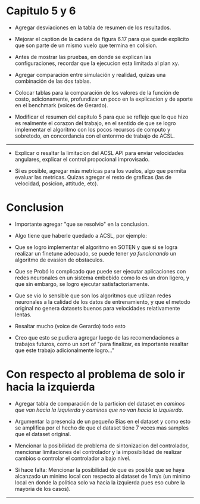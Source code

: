 # Capitulo 5 y 6

- Agregar desviaciones en la tabla de resumen de los resultados.

- Mejorar el caption de la cadena de figura 6.17 para que quede explicito que son parte de un mismo vuelo que termina en colision.

- Antes de mostrar las pruebas, en donde se explican las configuraciones, recordar que la ejecucion esta limitada al plan xy.

- Agregar comparación entre simulación y realidad, quizas una combinación de las dos tablas.

- Colocar tablas para la comparación de los valores de la función de costo, adicionamente, profundizar un poco en la explicacion y de aporte en el benchmark (voices de Gerardo).

- Modificar el resumen del capitulo 5 para que se refleje que lo que hizo es realmente el corazon del trabajo, en el sentido de que se logro implementar el algoritmo con los pocos recursos de computo y sobretodo, en concordancia con el entonrno de trabajo de ACSL.

---

- Explicar o resaltar la limitacion del ACSL API para enviar velocidades angulares, explicar el control propocional improvisado.

- Si es posible, agregar más metricas para los vuelos, algo que permita evaluar las metricas. Quizas agregar el resto de graficas (las de velocidad, posicion, attitude, etc).

# Conclusion

- Importante agregar "que se resolvio" en la conclusion.

- Algo tiene que haberle quedado a ACSL, por ejemplo:

- Que se logro implementar el algoritmo en SOTEN y que si se logra realizar un finetune adecuado, se puede tener _ya funcionando_ un algoritmo de evasion de obstaculos.

- Que se Probó lo complicado que puede ser ejecutar aplicaciones con redes neuronales en un sistema embebido como lo es un dron ligero, y que sin embargo, se logro ejecutar satisfactoriamente.

- Que se vio lo sensible que son los algoritmos que utilizan redes neuronales a la calidad de los datos de entrenamiento, y que el metodo original no genera datasets buenos para velocidades relativamente lentas.

- Resaltar mucho (voice de Gerardo) todo esto

- Creo que esto se pudiera agregar luego de las recomendaciones a trabajos futuros, como un sort of "para finalizar, es importante resaltar que este trabajo adicionalmente logro..."

# Con respecto al problema de solo ir hacia la izquierda

- Agregar tabla de comparación de la particion del dataset en _caminos que van hacia la izquierda_ y _caminos que no van hacia la izquierda_.

- Argumentar la presencia de un pequeño Bias en el dataset y como esto se amplifica por el hecho de que el dataset tiene 7 veces mas samples que el dataset original.

- Mencionar la posibilidad de problema de sintonizacion del controlador, mencionar limitaciones del controlador y la imposibilidad de realizar cambios o controlar el controlador a bajo nivel.

- Si hace falta: Mencionar la posibilidad de que es posible que se haya alcanzado un minimo local con respecto al dataset de 1 m/s (un minimo local en donde la politica solo va hacia la izquierda pues eso cubre la mayoria de los casos).

---
